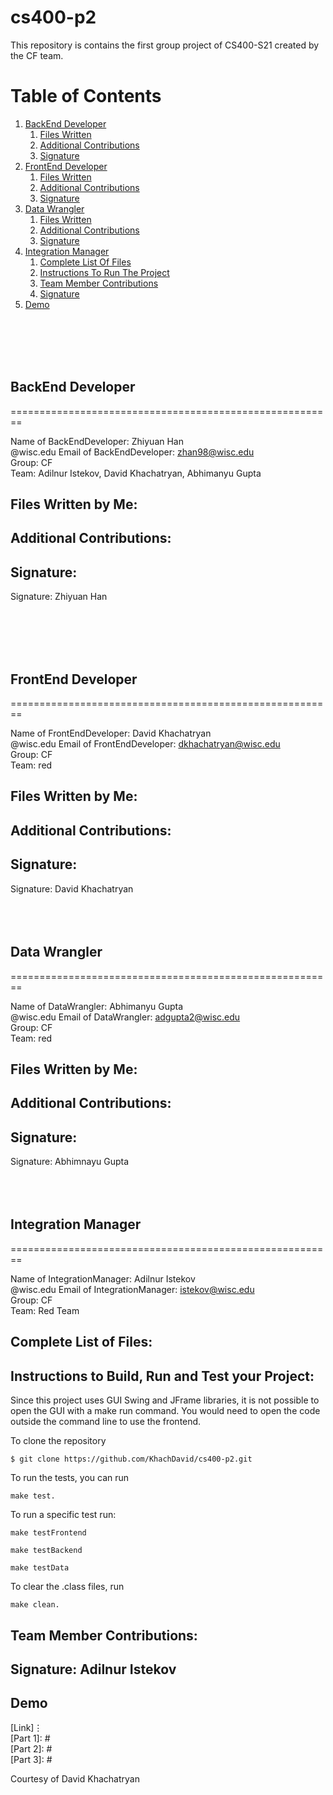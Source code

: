 # cs400-p2

This repository is contains the first group project of CS400-S21 created by the CF team.

# Table of Contents

1. [BackEnd Developer](#packageone)
	1. [Files Written](#f1)
	2. [Additional Contributions](#ac1)
	3. [Signature](#s1)
2. [FrontEnd Developer](#packagetwo)
	1. [Files Written](#f2)
	2. [Additional Contributions](#ac2)
	3. [Signature](#s2)
3. [Data Wrangler](#packagethree)
	1. [Files Written](#f3)
	2. [Additional Contributions](#ac3)
	3. [Signature](#s3)
4. [Integration Manager](#sql-games)
	1. [Complete List Of Files](#file-list)
	2. [Instructions To Run The Project](#run)
	3. [Team Member Contributions](#tmc)
	4. [Signature](#s4)
5. [Demo](#demo)

</br></br></br></br>
## BackEnd Developer<a name="packageone" />

========================================================

Name of BackEndDeveloper: Zhiyuan Han</br>
@wisc.edu Email of BackEndDeveloper: zhan98@wisc.edu</br>
Group: CF</br>
Team: Adilnur Istekov, David Khachatryan, Abhimanyu Gupta</br>

Files Written by Me: <a name="f1" />
--------------------



Additional Contributions: <a name="ac1" />
-------------------------


Signature: <a name="s1" />
----------
Signature: Zhiyuan Han

</br></br></br></br>
## FrontEnd Developer<a name="packagetwo" />

========================================================

Name of FrontEndDeveloper: David Khachatryan</br>
@wisc.edu Email of FrontEndDeveloper: dkhachatryan@wisc.edu</br>
Group: CF</br>
Team: red</br>

Files Written by Me: <a name="f2" />
--------------------


Additional Contributions: <a name="ac2" />
-------------------------


Signature: <a name="s2" />
----------
Signature: David Khachatryan
</br></br></br></br>

## Data Wrangler<a name="packagethree" />

========================================================

Name of DataWrangler: Abhimanyu Gupta</br>
@wisc.edu Email of DataWrangler: adgupta2@wisc.edu</br>
Group: CF</br>
Team: red</br>

Files Written by Me: <a name="f3" />
--------------------


Additional Contributions: <a name="ac3" />
-------------------------


Signature: <a name="s3" />
----------
Signature: Abhimnayu Gupta
</br></br></br></br>
## Integration Manager<a name="sql-games" />

========================================================

Name of IntegrationManager: Adilnur Istekov</br>
@wisc.edu Email of IntegrationManager: istekov@wisc.edu</br>
Group: CF</br>
Team: Red Team</br>

Complete List of Files: <a name="file-list" />
-----------------------


Instructions to Build, Run and Test your Project:<a name="run" />
-------------------------------------------------
Since this project uses GUI Swing and JFrame libraries, it is not possible to open the GUI with a make run command. 
You would need to open the code outside the command line to use the frontend.

To clone the repository
```
$ git clone https://github.com/KhachDavid/cs400-p2.git
```

To run the tests, you can run 
```
make test.
```
To run a specific test run:
```
make testFrontend
```

```
make testBackend
```
	
```
make testData
```

To clear the .class files, run 
```
make clean. 
```

Team Member Contributions: <a name="tmc" />
--------------------------


Signature: Adilnur Istekov <a name="s4" />
----------

## Demo<a name="demo"/>

[Link]⋮ </br>
[Part 1]: # </br>
[Part 2]: # </br>
[Part 3]: # </br>

Courtesy of David Khachatryan
